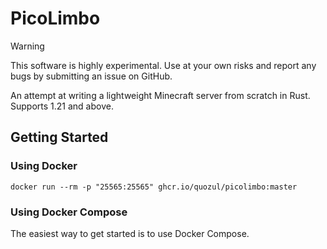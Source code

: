 # PicoLimbo

> [!WARNING]
> This software is highly experimental. Use at your own risks and report any bugs by submitting an issue on GitHub.

An attempt at writing a lightweight Minecraft server from scratch in Rust. Supports 1.21 and above.

## Getting Started

### Using Docker

```shell
docker run --rm -p "25565:25565" ghcr.io/quozul/picolimbo:master
```

### Using Docker Compose

The easiest way to get started is to use Docker Compose.
